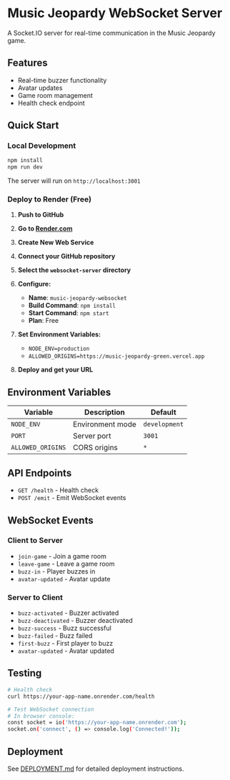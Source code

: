 # Music Jeopardy WebSocket Server

A Socket.IO server for real-time communication in the Music Jeopardy game.

## Features

- Real-time buzzer functionality
- Avatar updates
- Game room management
- Health check endpoint

## Quick Start

### Local Development

```bash
npm install
npm run dev
```

The server will run on `http://localhost:3001`

### Deploy to Render (Free)

1. **Push to GitHub**
2. **Go to [Render.com](https://render.com)**
3. **Create New Web Service**
4. **Connect your GitHub repository**
5. **Select the `websocket-server` directory**
6. **Configure:**
   - **Name**: `music-jeopardy-websocket`
   - **Build Command**: `npm install`
   - **Start Command**: `npm start`
   - **Plan**: Free

7. **Set Environment Variables:**
   - `NODE_ENV=production`
   - `ALLOWED_ORIGINS=https://music-jeopardy-green.vercel.app`

8. **Deploy and get your URL**

## Environment Variables

| Variable | Description | Default |
|----------|-------------|---------|
| `NODE_ENV` | Environment mode | `development` |
| `PORT` | Server port | `3001` |
| `ALLOWED_ORIGINS` | CORS origins | `*` |

## API Endpoints

- `GET /health` - Health check
- `POST /emit` - Emit WebSocket events

## WebSocket Events

### Client to Server
- `join-game` - Join a game room
- `leave-game` - Leave a game room
- `buzz-in` - Player buzzes in
- `avatar-updated` - Avatar update

### Server to Client
- `buzz-activated` - Buzzer activated
- `buzz-deactivated` - Buzzer deactivated
- `buzz-success` - Buzz successful
- `buzz-failed` - Buzz failed
- `first-buzz` - First player to buzz
- `avatar-updated` - Avatar updated

## Testing

```bash
# Health check
curl https://your-app-name.onrender.com/health

# Test WebSocket connection
# In browser console:
const socket = io('https://your-app-name.onrender.com');
socket.on('connect', () => console.log('Connected!'));
```

## Deployment

See [DEPLOYMENT.md](./DEPLOYMENT.md) for detailed deployment instructions. 